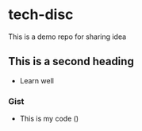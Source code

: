 # tech-disc
This is a demo repo for sharing idea

## This is a second heading
* Learn well

### Gist
* This is my code (<script src="https://gist.github.com/SravanthiAd/c590ed1a6b99bfc62d3d62ef6ee88e71.js"></script>)
